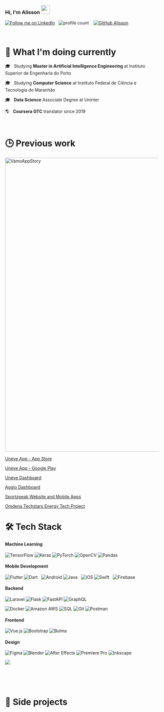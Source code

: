 ### Hi, I'm Alisson <img src="https://github.com/TheDudeThatCode/TheDudeThatCode/blob/master/Assets/Hi.gif" width="29px">
[![Follow me on LinkedIn](https://img.shields.io/badge/let's_connect-0077B5?style=for-the-badge&logo=linkedin&logoColor=white)](https://www.linkedin.com/in/alisson-e/)
&nbsp; ![profile count](https://komarev.com/ghpvc/?username=alissone&color=red)&nbsp;
&nbsp; [![GitHub Alisson](https://img.shields.io/github/followers/alissone?label=follow&style=social)](https://github.com/alissone)&nbsp;

<br>

# 🤔 What I'm doing currently

🎓 &nbsp; Studying **Master in Artificial Intelligence Engineering** at Instituto Superior de Engenharia do Porto

🎓  &nbsp; Studying **Computer Science** at Instituto Federal de Ciência e Tecnologia do Maranhão 

🎓 &nbsp; **Data Science** Associate Degree at Uninter

🌎 &nbsp; **Coursera GTC** translator since 2019


<br>

# 🕒  Previous work


<img width="960" alt="VamoAppStory" src="https://github.com/alissone/alissone/assets/6274136/60000823-fead-4d1a-8ca7-c0a6bffeeecc">



[Uneve App - App Store](https://apps.apple.com/br/app/uneve/id1486208965)

[Uneve App - Google Play](https://play.google.com/store/apps/details?id=br.com.uneve.app)

[Uneve Dashboard](https://uneve.com)

[Aggio Dashboard](https://aggio.app)

[Sportzpeak Website and Mobile Apps](https://sportzpeak.com/)

[Omdena Techstars Energy Tech Project](https://omdena.com/projects/detecting-rooftops/)

# 🛠 Tech Stack



#### Machine Learning
![TensorFlow](https://img.shields.io/static/v1?style=for-the-badge&message=TensorFlow&color=FF6F00&logo=TensorFlow&logoColor=FFFFFF&label=)
![Keras](https://img.shields.io/badge/Keras%20-%23D00000.svg?&style=for-the-badge&logo=Keras&logoColor=white)
![PyTorch](https://img.shields.io/static/v1?style=for-the-badge&message=PyTorch&color=EE4C2C&logo=PyTorch&logoColor=FFFFFF&label=)
![OpenCV](https://img.shields.io/static/v1?style=for-the-badge&message=opencv&color=222222&logo=opencv&logoColor=F7931E&label=)
![Pandas](https://img.shields.io/badge/pandas%20-%23150458.svg?&style=for-the-badge&logo=pandas&logoColor=white)


#### Mobile Development
![Flutter](https://img.shields.io/static/v1?style=for-the-badge&message=Flutter&color=02569B&logo=Flutter&logoColor=FFFFFF&label=)
![Dart](https://img.shields.io/badge/-Dart-0175C2?style=for-the-badge&logo=dart)
&nbsp;
![Android](https://img.shields.io/badge/Android-3DDC84?style=for-the-badge&logo=android&logoColor=white)
![Java](https://img.shields.io/badge/Java-ED8B00?style=for-the-badge&logo=java&logoColor=white)
&nbsp;
![iOS](https://img.shields.io/badge/iOS-000000?style=for-the-badge&logo=ios&logoColor=white)
![Swift](https://img.shields.io/static/v1?style=for-the-badge&message=Swift&color=FA7343&logo=Swift&logoColor=FFFFFF&label=)
&nbsp;
![Firebase](https://img.shields.io/static/v1?style=for-the-badge&message=Firebase&color=222222&logo=Firebase&logoColor=FFCA28&label=)

#### Backend
![Laravel](https://img.shields.io/badge/Laravel-D00000?style=for-the-badge&logo=laravel&logoColor=white)
![Flask](https://img.shields.io/badge/Flask-000000?style=for-the-badge&logo=flask&logoColor=white)
![FastAPI](https://img.shields.io/badge/FastAPI-009688?style=for-the-badge&logo=fastapi&logoColor=white)
![GraphQL](https://img.shields.io/static/v1?style=for-the-badge&message=GraphQL&color=E10098&logo=GraphQL&logoColor=FFFFFF&label=)


![Docker](https://img.shields.io/badge/docker%20-%230db7ed.svg?&style=for-the-badge&logo=docker&logoColor=white)
![Amazon AWS](https://img.shields.io/static/v1?style=for-the-badge&message=Amazon+AWS&color=232F3E&logo=Amazon+AWS&logoColor=FFFFFF&label=)
![SQL](https://img.shields.io/badge/-SQL-33333F?style=for-the-badge&logo=MySQL&logoColor=4479A1)
![Git](https://img.shields.io/badge/git%20-%23F05033.svg?&style=for-the-badge&logo=git&logoColor=white)
![Postman](https://img.shields.io/badge/Postman-FF6C37?style=for-the-badge&logo=Postman&logoColor=white)


#### Frontend
![Vue.js](https://img.shields.io/static/v1?style=for-the-badge&message=Vue.js&color=222222&logo=Vue.js&logoColor=4FC08D&label=)
![Bootstrap](https://img.shields.io/badge/Bootstrap-D00000?style=for-the-badge&logo=bootstrap&logoColor=white)
![Bulma](https://img.shields.io/static/v1?style=for-the-badge&message=Bulma&color=222222&logo=Bulma&logoColor=00D1B2&label=)



#### Design
![Figma](https://img.shields.io/badge/-Figma-F24E1E?style=for-the-badge&logo=figma&logoColor=white)
![Blender](https://img.shields.io/badge/-Blender_3D-F5792A?style=for-the-badge&logo=blender&logoColor=white)
![After Effects](https://img.shields.io/static/v1?style=for-the-badge&message=Adobe+After+Effects&color=9999FF&logo=Adobe+After+Effects&logoColor=FFFFFF&label=)
![Premiere Pro](https://img.shields.io/static/v1?style=for-the-badge&message=Adobe+Premiere+Pro&color=9999FF&logo=Adobe+Premiere+Pro&logoColor=FFFFFF&label=)
![Inkscape](https://img.shields.io/badge/-Inkscape-000000?style=for-the-badge&logo=inkscape&logoColor=white)



<a href="https://github.com/alissone?tab=repositories">
  <img
    align="center"
    src="https://github-readme-stats.vercel.app/api/top-langs/?username=alissone&layout=compact&theme=dark&hide_border=true&langs_count=7"
  />
</a>

<br>
<br>



<br><br>

# 💼  Side projects
